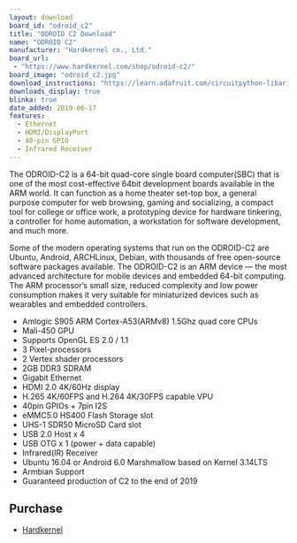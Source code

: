 ```yaml
---
layout: download
board_id: "odroid_c2"
title: "ODROID C2 Download"
name: "ODROID C2"
manufacturer: "Hardkernel co., Ltd."
board_url:
 - "https://www.hardkernel.com/shop/odroid-c2/"
board_image: "odroid_c2.jpg"
download_instructions: "https://learn.adafruit.com/circuitpython-libaries-linux-odroid-c2"
downloads_display: true
blinka: true
date_added: 2019-06-17
features:
  - Ethernet
  - HDMI/DisplayPort
  - 40-pin GPIO
  - Infrared Receiver
---
```


The ODROID-C2 is a 64-bit quad-core single board computer(SBC) that is one of the most cost-effective 64bit development boards available in the ARM world. It can function as a home theater set-top box, a general purpose computer for web browsing, gaming and socializing, a compact tool for college or office work, a prototyping device for hardware tinkering, a controller for home automation, a workstation for software development, and much more.

Some of the modern operating systems that run on the ODROID-C2 are Ubuntu, Android, ARCHLinux, Debian, with thousands of free open-source software packages available. The ODROID-C2 is an ARM device — the most advanced architecture for mobile devices and embedded 64-bit computing. The ARM processor’s small size, reduced complexity and low power consumption makes it very suitable for miniaturized devices such as wearables and embedded controllers.

- Amlogic S905 ARM Cortex-A53(ARMv8) 1.5Ghz quad core CPUs
- Mali-450 GPU
- Supports OpenGL ES 2.0 / 1.1
- 3 Pixel-processors
- 2 Vertex shader processors
- 2GB DDR3 SDRAM
- Gigabit Ethernet
- HDMI 2.0 4K/60Hz display
- H.265 4K/60FPS and H.264 4K/30FPS capable VPU
- 40pin GPIOs + 7pin I2S
- eMMC5.0 HS400 Flash Storage slot
- UHS-1 SDR50 MicroSD Card slot
- USB 2.0 Host x 4
- USB OTG x 1 (power + data capable)
- Infrared(IR) Receiver
- Ubuntu 16.04 or Android 6.0 Marshmallow based on Kernel 3.14LTS
- Armbian Support
- Guaranteed production of C2 to the end of 2019

## Purchase
* [Hardkernel](https://www.hardkernel.com/shop/odroid-c2/)
